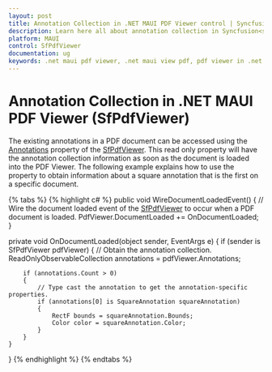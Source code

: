 ```yaml
---
layout: post
title: Annotation Collection in .NET MAUI PDF Viewer control | Syncfusion
description: Learn here all about annotation collection in Syncfusion<sup>®</sup> .NET MAUI PDF Viewer (SfPdfViewer) control and its uses.
platform: MAUI
control: SfPdfViewer
documentation: ug
keywords: .net maui pdf viewer, .net maui view pdf, pdf viewer in .net maui, .net maui open pdf, maui pdf viewer, maui pdf view
---
```


# Annotation Collection in .NET MAUI PDF Viewer (SfPdfViewer)

The existing annotations in a PDF document can be accessed using the [Annotations](https://help.syncfusion.com/cr/maui/Syncfusion.Maui.PdfViewer.SfPdfViewer.html#Syncfusion_Maui_PdfViewer_SfPdfViewer_Annotations) property of the [SfPdfViewer](https://help.syncfusion.com/cr/maui/Syncfusion.Maui.PdfViewer.SfPdfViewer.html). This read only property will have the annotation collection information as soon as the document is loaded into the PDF Viewer. The following example explains how to use the property to obtain information about a square annotation that is the first on a specific document.

{% tabs %}
{% highlight c# %}
public void WireDocumentLoadedEvent()
{
    // Wire the document loaded event of the [SfPdfViewer](https://help.syncfusion.com/cr/maui/Syncfusion.Maui.PdfViewer.SfPdfViewer.html) to occur when a PDF document is loaded.
    PdfViewer.DocumentLoaded += OnDocumentLoaded;
}

private void OnDocumentLoaded(object sender, EventArgs e)
{
    if (sender is SfPdfViewer pdfViewer)
    {
        // Obtain the annotation collection.
        ReadOnlyObservableCollection<Annotation> annotations = pdfViewer.Annotations;
        
        if (annotations.Count > 0)
        {
            // Type cast the annotation to get the annotation-specific properties.
            if (annotations[0] is SquareAnnotation squareAnnotation)
            {
                RectF bounds = squareAnnotation.Bounds;
                Color color = squareAnnotation.Color;
            }
        }
    }
}
{% endhighlight %}
{% endtabs %}